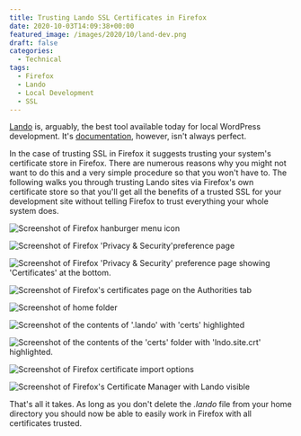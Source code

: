 ```yaml
---
title: Trusting Lando SSL Certificates in Firefox
date: 2020-10-03T14:09:38+00:00
featured_image: /images/2020/10/land-dev.png
draft: false
categories:
  - Technical
tags:
  - Firefox
  - Lando
  - Local Development
  - SSL
---
```


[Lando][1] is, arguably, the best tool available today for local WordPress development. It's [documentation][2], however, isn't always perfect.

In the case of trusting SSL in Firefox it suggests trusting your system's certificate store in Firefox. There are numerous reasons why you might not want to do this and a very simple procedure so that you won't have to. The following walks you through trusting Lando sites via Firefox's own certificate store so that you'll get all the benefits of a trusted SSL for your development site without telling Firefox to trust everything your whole system does.

![Screenshot of Firefox hanburger menu icon](/images/2020/10/1-select-preferences-from-menu.png "Enter preferences via the hamburger icon or keyboard shortcut")

![Screenshot of Firefox 'Privacy & Security'preference page](/images/2020/10/2-select-privact-and-security.png "Select 'Privacy & Security' from the menu on the left")

![Screenshot of Firefox 'Privacy & Security' preference page showing 'Certificates' at the bottom.](/images/2020/10/3-select-view-certificates.png "Scroll down to the bottom of the 'Privacy & Security' page and select 'View Certificates'")

![Screenshot of Firefox's certificates page on the Authorities tab](/images/2020/10/4-select-authorities.png "In the 'Certificate Manager' select 'Authorities' at the top and then press the 'Import' button")

![Screenshot of home folder](/images/2020/10/5-select-lando.png "Select the '.lando' folder in your home folder (you may need to view hidden files and you will have needed to already start a site in Lando to get the folder to display)")

![Screenshot of the contents of '.lando' with 'certs' highlighted](/images/2020/10/6-select-certs.png "In the '.lando' folder highlight 'certs'")

![Screenshot of the contents of the 'certs' folder with 'lndo.site.crt' highlighted.](/images/2020/10/7-select-lndo-site-crt.png "Select 'lndo.site.crt' and click 'Open'")

![Screenshot of Firefox certificate import options](/images/2020/10/8-trust-for-websites.png "When downloading the certificate, select 'Trust this CA to identify websites' and press 'OK'")

![Screenshot of Firefox's Certificate Manager with Lando visible](/images/2020/10/9-verify.png "Verify the certificate has been imported by looking for 'Lando' under the 'Authorities' tab in the Firefox Certificate Manager. Press 'OK'")

That's all it takes. As long as you don't delete the _.lando_ file from your home directory you should now be able to easily work in Firefox with all certificates trusted.

 [1]: https://lando.dev/
 [2]: https://docs.lando.dev/